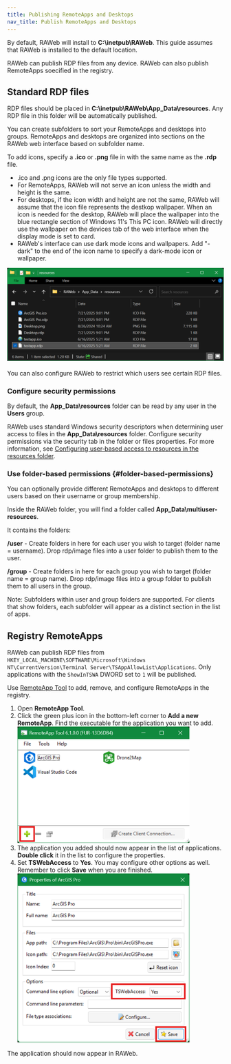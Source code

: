 ```yaml
---
title: Publishing RemoteApps and Desktops
nav_title: Publish RemoteApps and Desktops
---
```


By default, RAWeb will install to **C:\\inetpub\RAWeb**. This guide assumes that RAWeb is installed to the default location.

RAWeb can publish RDP files from any device. RAWeb can also publish RemoteApps soecified in the registry.

## Standard RDP files

RDP files should be placed in **C:\\inetpub\RAWeb\App_Data\resources**. Any RDP file in this folder will be automatically published.

You can create subfolders to sort your RemoteApps and desktops into groups. RemoteApps and desktops are organized into sections on the RAWeb web interface based on subfolder name.

To add icons, specify a **.ico** or **.png** file in with the same name as the **.rdp** file.

- .ico and .png icons are the only file types supported.
- For RemoteApps, RAWeb will not serve an icon unless the width and height is the same.
- For desktops, if the icon width and height are not the same, RAWeb will assume that the icon file represents the destkop wallpaper. When an icon is needed for the desktop, RAWeb will place the wallpaper into the blue rectangle section of Windows 11's This PC icon. RAWeb will directly use the wallpaper on the devices tab of the web interface when the display mode is set to card.
- RAWeb's interface can use dark mode icons and wallpapers. Add "-dark" to the end of the icon name to specify a dark-mode icon or wallpaper.

<img width="600" alt="" src="./28276875-8592-48f5-8db6-975d23136cff.png" />

<br />
<br />
You can also configure RAWeb to restrict which users see certain RDP files.

### Configure security permissions

By default, the **App_Data\resources** folder can be read by any user in the **Users** group.

RAWeb uses standard Windows security descriptors when determining user access to files in the **App_Data\resources** folder. Configure security permissions via the security tab in the folder or files properties. For more information, see [Configuring user‐based access to resources in the resources folder](/docs/publish-resources/resource-folder-permissions).

### Use folder-based permissions {#folder-based-permissions}

You can optionally provide different RemoteApps and desktops to different users based on their username or group membership.

Inside the RAWeb folder, you will find a folder called **App_Data\multiuser-resources**.

It contains the folders:

**/user** - Create folders in here for each user you wish to target (folder name = username). Drop rdp/image files into a user folder to publish them to the user.

**/group** - Create folders in here for each group you wish to target (folder name = group name). Drop rdp/image files into a group folder to publish them to all users in the group.

Note: Subfolders within user and group folders are supported. For clients that show folders, each subfolder will appear as a distinct section in the list of apps.

## Registry RemoteApps

RAWeb can publish RDP files from `HKEY_LOCAL_MACHINE\SOFTWARE\Microsoft\Windows NT\CurrentVersion\Terminal Server\TSAppAllowList\Applications`. Only applications with the `ShowInTSWA` DWORD set to `1` will be published.

Use [RemoteApp Tool](https://github.com/kimmknight/remoteapptool) to add, remove, and configure RemoteApps in the registry.

1. Open **RemoteApp Tool**.
2. Click the green plus icon in the bottom-left corner to **Add a new RemoteApp**. Find the executable for the application you want to add.\
   <img width="400" alt="" src="./97a0db8c-768d-4f8c-89c6-5f597d1276ea.png" />
3. The application you added should now appear in the list of applications. **Double click** it in the list to configure the properties.
4. Set **TSWebAccess** to **Yes**. You may configure other options as well. Remember to click **Save** when you are finished.\
   <img width="400" alt="image" src="./89e0db48-c585-4b08-8cd1-ab18fe0343f1.png" />

The application should now appear in RAWeb.
